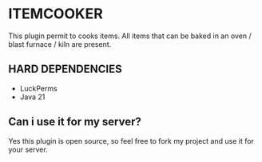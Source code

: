 # ITEMCOOKER
This plugin permit to cooks items. All items that can be baked in an oven / blast furnace / kiln are present.

## HARD DEPENDENCIES
- LuckPerms
- Java 21

## Can i use it for my server?
Yes this plugin is open source, so feel free to fork my project and use it for your server.
